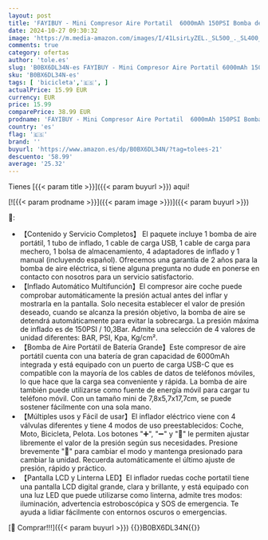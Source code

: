 ```yaml
---
layout: post
title: 'FAYIBUY - Mini Compresor Aire Portatil  6000mAh 150PSI Bomba de Aire Bicicleta  Inflador Ruedas Coche con Sensor de Presión  Pantalla LCD Digital y Linterna LED  4 Modos para Coche  Moto  Scooter  Bicicleta'
date: 2024-10-27 09:30:32
image: 'https://m.media-amazon.com/images/I/41LsirLyZEL._SL500_._SL400_.jpg'
comments: true
category: ofertas
author: 'tole.es'
slug: 'B0BX6DL34N-es FAYIBUY - Mini Compresor Aire Portatil 6000mAh 150PSI...'
sku: 'B0BX6DL34N-es'
tags: [ 'bicicleta','🇪🇸', ]
actualPrice: 15.99 EUR
currency: EUR
price: 15.99
comparePrice: 38.99 EUR
prodname: 'FAYIBUY - Mini Compresor Aire Portatil  6000mAh 150PSI Bomba de Aire Bicicleta  Inflador Ruedas Coche con Sensor de Presión  Pantalla LCD Digital y Linterna LED  4 Modos para Coche  Moto  Scooter  Bicicleta'
country: 'es'
flag: '🇪🇸'
brand: ''
buyurl: 'https://www.amazon.es/dp/B0BX6DL34N/?tag=tolees-21'
descuento: '58.99'
average: '25.32'
---
```


Tienes [{{< param title >}}]({{< param buyurl >}}) aqui!

[![{{< param prodname >}}]({{< param image >}})]({{< param buyurl >}})

🔎:

- 【Contenido y Servicio Completos】 El paquete incluye 1 bomba de aire portátil, 1 tubo de inflado, 1 cable de carga USB, 1 cable de carga para mechero, 1 bolsa de almacenamiento, 4 adaptadores de inflado y 1 manual (incluyendo español). Ofrecemos una garantía de 2 años para la bomba de aire eléctrica, si tiene alguna pregunta no dude en ponerse en contacto con nosotros para un servicio satisfactorio.
- 【Inflado Automático Multifunción】El compresor aire coche puede comprobar automáticamente la presión actual antes del inflar y mostrarla en la pantalla. Solo necesita establecer el valor de presión deseado, cuando se alcanza la presión objetivo, la bomba de aire se detendrá automáticamente para evitar la sobrecarga. La presión máxima de inflado es de 150PSI / 10,3Bar. Admite una selección de 4 valores de unidad diferentes: BAR, PSI, Kpa, Kg/cm².
- 【Bomba de Aire Portátil de Batería Grande】Este compresor de aire portátil cuenta con una batería de gran capacidad de 6000mAh integrada y está equipado con un puerto de carga USB-C que es compatible con la mayoría de los cables de datos de teléfonos móviles, lo que hace que la carga sea conveniente y rápida. La bomba de aire también puede utilizarse como fuente de energía móvil para cargar tu teléfono móvil. Con un tamaño mini de 7,8x5,7x17,7cm, se puede sostener fácilmente con una sola mano.
- 【Múltiples usos y Fácil de usar】El inflador eléctrico viene con 4 válvulas diferentes y tiene 4 modos de uso preestablecidos: Coche, Moto, Bicicleta, Pelota. Los botones "➕", "➖" y "🔄" le permiten ajustar libremente el valor de la presión según sus necesidades. Presione brevemente "🔄" para cambiar el modo y mantenga presionado para cambiar la unidad. Recuerda automáticamente el último ajuste de presión, rápido y práctico.
- 【Pantalla LCD y Linterna LED】El inflador ruedas coche portatil tiene una pantalla LCD digital grande, clara y brillante, y está equipado con una luz LED que puede utilizarse como linterna, admite tres modos: iluminación, advertencia estroboscópica y SOS de emergencia. Te ayuda a lidiar fácilmente con entornos oscuros o emergencias.

[🛒 Comprar!!!]({{< param buyurl >}})
{{<world>}}B0BX6DL34N{{</world>}}
